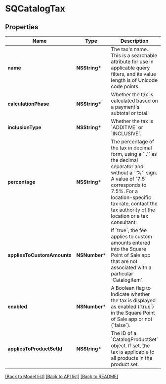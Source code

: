 # SQCatalogTax

## Properties
Name | Type | Description | Notes
------------ | ------------- | ------------- | -------------
**name** | **NSString*** | The tax&#39;s name. This is a searchable attribute for use in applicable query filters, and its value length is of Unicode code points. | [optional] 
**calculationPhase** | **NSString*** | Whether the tax is calculated based on a payment&#39;s subtotal or total. | [optional] 
**inclusionType** | **NSString*** | Whether the tax is &#x60;ADDITIVE&#x60; or &#x60;INCLUSIVE&#x60;. | [optional] 
**percentage** | **NSString*** | The percentage of the tax in decimal form, using a &#x60;&#39;.&#39;&#x60; as the decimal separator and without a &#x60;&#39;%&#39;&#x60; sign. A value of &#x60;7.5&#x60; corresponds to 7.5%. For a location-specific tax rate, contact the tax authority of the location or a tax consultant. | [optional] 
**appliesToCustomAmounts** | **NSNumber*** | If &#x60;true&#x60;, the fee applies to custom amounts entered into the Square Point of Sale app that are not associated with a particular &#x60;CatalogItem&#x60;. | [optional] 
**enabled** | **NSNumber*** | A Boolean flag to indicate whether the tax is displayed as enabled (&#x60;true&#x60;) in the Square Point of Sale app or not (&#x60;false&#x60;). | [optional] 
**appliesToProductSetId** | **NSString*** | The ID of a &#x60;CatalogProductSet&#x60; object. If set, the tax is applicable to all products in the product set. | [optional] 

[[Back to Model list]](../README.md#documentation-for-models) [[Back to API list]](../README.md#documentation-for-api-endpoints) [[Back to README]](../README.md)



